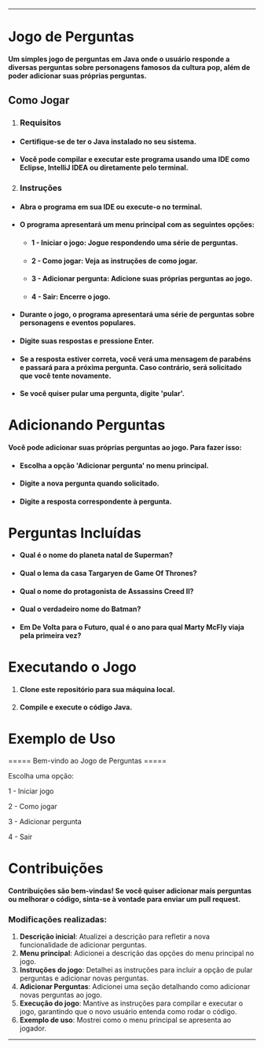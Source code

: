 
---
# Jogo de Perguntas

#### Um simples jogo de perguntas em Java onde o usuário responde a diversas perguntas sobre personagens famosos da cultura pop, além de poder adicionar suas próprias perguntas.

## Como Jogar

1. ### Requisitos

- #### Certifique-se de ter o Java instalado no seu sistema.
- #### Você pode compilar e executar este programa usando uma IDE como Eclipse, IntelliJ IDEA ou diretamente pelo terminal.

2. ### Instruções

 - #### Abra o programa em sua IDE ou execute-o no terminal.
- #### O programa apresentará um menu principal com as seguintes opções:
  - #### 1 - Iniciar o jogo: Jogue respondendo uma série de perguntas.
  - #### 2 - Como jogar: Veja as instruções de como jogar.
  - #### 3 - Adicionar pergunta: Adicione suas próprias perguntas ao jogo.
  - #### 4 - Sair: Encerre o jogo.
- #### Durante o jogo, o programa apresentará uma série de perguntas sobre personagens e eventos populares.
- #### Digite suas respostas e pressione Enter.
- #### Se a resposta estiver correta, você verá uma mensagem de parabéns e passará para a próxima pergunta. Caso contrário, será solicitado que você tente novamente.
- #### Se você quiser pular uma pergunta, digite 'pular'.

# Adicionando Perguntas

#### Você pode adicionar suas próprias perguntas ao jogo. Para fazer isso:
- #### Escolha a opção 'Adicionar pergunta' no menu principal.
- #### Digite a nova pergunta quando solicitado.
- #### Digite a resposta correspondente à pergunta.


# Perguntas Incluídas

- #### Qual é o nome do planeta natal de Superman?
- #### Qual o lema da casa Targaryen de Game Of Thrones?
- #### Qual o nome do protagonista de Assassins Creed II?
- #### Qual o verdadeiro nome do Batman?
- #### Em De Volta para o Futuro, qual é o ano para qual Marty McFly viaja pela primeira vez?

# Executando o Jogo

1. #### Clone este repositório para sua máquina local.
2. #### Compile e execute o código Java.

# Exemplo de Uso

===== Bem-vindo ao Jogo de Perguntas =====

Escolha uma opção:

1 - Iniciar jogo

2 - Como jogar

3 - Adicionar pergunta

4 - Sair

# Contribuições

#### Contribuições são bem-vindas! Se você quiser adicionar mais perguntas ou melhorar o código, sinta-se à vontade para enviar um pull request.



### Modificações realizadas:
1. **Descrição inicial**: Atualizei a descrição para refletir a nova funcionalidade de adicionar perguntas.
2. **Menu principal**: Adicionei a descrição das opções do menu principal no jogo.
3. **Instruções do jogo**: Detalhei as instruções para incluir a opção de pular perguntas e adicionar novas perguntas.
4. **Adicionar Perguntas**: Adicionei uma seção detalhando como adicionar novas perguntas ao jogo.
5. **Execução do jogo**: Mantive as instruções para compilar e executar o jogo, garantindo que o novo usuário entenda como rodar o código.
6. **Exemplo de uso**: Mostrei como o menu principal se apresenta ao jogador.

---

